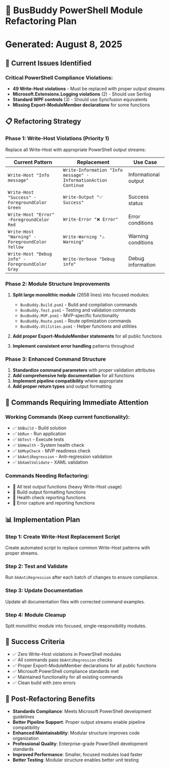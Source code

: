 # 🚌 BusBuddy PowerShell Module Refactoring Plan
# Generated: August 8, 2025

## 🚨 Current Issues Identified

### Critical PowerShell Compliance Violations:
- **49 Write-Host violations** - Must be replaced with proper output streams
- **Microsoft.Extensions.Logging violations** (2) - Should use Serilog
- **Standard WPF controls** (3) - Should use Syncfusion equivalents
- **Missing Export-ModuleMember declarations** for some functions

## 📋 Refactoring Strategy

### Phase 1: Write-Host Violations (Priority 1)
Replace all Write-Host with appropriate PowerShell output streams:

| **Current Pattern** | **Replacement** | **Use Case** |
|-------------------|----------------|-------------|
| `Write-Host "Info message"` | `Write-Information "Info message" -InformationAction Continue` | Informational output |
| `Write-Host "Success" -ForegroundColor Green` | `Write-Output "✅ Success"` | Success status |
| `Write-Host "Error" -ForegroundColor Red` | `Write-Error "❌ Error"` | Error conditions |
| `Write-Host "Warning" -ForegroundColor Yellow` | `Write-Warning "⚠️ Warning"` | Warning conditions |
| `Write-Host "Debug info" -ForegroundColor Gray` | `Write-Verbose "Debug info"` | Debug information |

### Phase 2: Module Structure Improvements
1. **Split large monolithic module** (2658 lines) into focused modules:
   - `BusBuddy.Build.psm1` - Build and compilation commands
   - `BusBuddy.Test.psm1` - Testing and validation commands  
   - `BusBuddy.MVP.psm1` - MVP-specific functionality
   - `BusBuddy.Route.psm1` - Route optimization commands
   - `BusBuddy.Utilities.psm1` - Helper functions and utilities

2. **Add proper Export-ModuleMember statements** for all public functions

3. **Implement consistent error handling** patterns throughout

### Phase 3: Enhanced Command Structure  
1. **Standardize command parameters** with proper validation attributes
2. **Add comprehensive help documentation** for all functions
3. **Implement pipeline compatibility** where appropriate
4. **Add proper return types** and output formatting

## 🔧 Commands Requiring Immediate Attention

### Working Commands (Keep current functionality):
- ✅ `bbBuild` - Build solution
- ✅ `bbRun` - Run application  
- ✅ `bbTest` - Execute tests
- ✅ `bbHealth` - System health check
- ✅ `bbMvpCheck` - MVP readiness check
- ✅ `bbAntiRegression` - Anti-regression validation
- ✅ `bbXamlValidate` - XAML validation

### Commands Needing Refactoring:
- 🔄 All test output functions (heavy Write-Host usage)
- 🔄 Build output formatting functions  
- 🔄 Health check reporting functions
- 🔄 Error capture and reporting functions

## 📊 Implementation Plan

### Step 1: Create Write-Host Replacement Script
Create automated script to replace common Write-Host patterns with proper streams.

### Step 2: Test and Validate  
Run `bbAntiRegression` after each batch of changes to ensure compliance.

### Step 3: Update Documentation
Update all documentation files with corrected command examples.

### Step 4: Module Cleanup
Split monolithic module into focused, single-responsibility modules.

## 🎯 Success Criteria
- ✅ Zero Write-Host violations in PowerShell modules
- ✅ All commands pass `bbAntiRegression` checks
- ✅ Proper Export-ModuleMember declarations for all public functions
- ✅ Microsoft PowerShell compliance standards met
- ✅ Maintained functionality for all existing commands
- ✅ Clean build with zero errors

## 🚀 Post-Refactoring Benefits
- **Standards Compliance**: Meets Microsoft PowerShell development guidelines
- **Better Pipeline Support**: Proper output streams enable pipeline compatibility
- **Enhanced Maintainability**: Modular structure improves code organization  
- **Professional Quality**: Enterprise-grade PowerShell development standards
- **Improved Performance**: Smaller, focused modules load faster
- **Better Testing**: Modular structure enables better unit testing
